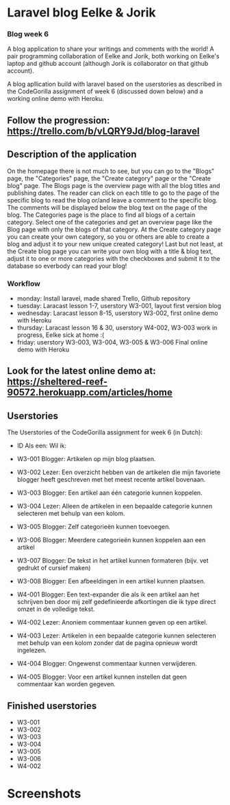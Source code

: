 # Laravel blog Eelke & Jorik
### Blog week 6
A blog application to share your writings and comments with the world!
A pair programming collaboration of Eelke and Jorik, both working on Eelke's laptop and github account (although Jorik is collaborator on that github account). 

A blog apllication build with laravel based on the userstories as described in the CodeGorilla assignment of week 6 (discussed down below) and a working online demo with Heroku. 

## Follow the progression: https://trello.com/b/vLQRY9Jd/blog-laravel

## Description of the application
On the homepage there is not much to see, but you can go to the "Blogs" page, the "Categories" page, the "Create category" page or the "Create blog" page. The Blogs page is the overview page with all the blog titles and publishing dates. The reader can click on each title to go to the page of the specific blog to read the blog or/and leave a comment to the specific blog. The comments will be displayed below the blog text on the page of the blog. The Categories page is the place to find all blogs of a certain category. Select one of the categories and get an overview page like the Blog page with only the blogs of that category. At the Create category page you can create your own category, so you or others are able to create a blog and adjust it to your new unique created category! Last but not least, at the Create blog page you can write your own blog with a title & blog text, adjust it to one or more categories with the checkboxes and submit it to the database so everbody can read your blog!

### Workflow
- monday: Install laravel, made shared Trello, Github repository
- tuesday: Laracast lesson 1-7, userstory W3-001, layout first version blog
- wednesday: Laracast lesson 8-15, userstory W3-002, first online demo with Heroku
- thursday: Laracast lesson 16 & 30, userstory W4-002, W3-003 work in progress, Eelke sick at home :( 
- friday: userstory W3-003, W3-004, W3-005 & W3-006 Final online demo with Heroku

## Look for the latest online demo at: https://sheltered-reef-90572.herokuapp.com/articles/home

## Userstories
The Userstories of the CodeGorilla assignment for week 6 (in Dutch):
- ID     Als een:    Wil ik:
- W3-001 Blogger:    Artikelen op mijn blog plaatsen.  
- W3-002 Lezer:      Een overzicht hebben van de artikelen die mijn favoriete blogger heeft geschreven met het meest recente artikel bovenaan.
- W3-003 Blogger:    Een artikel aan één categorie kunnen koppelen.
- W3-004 Lezer:      Alleen de artikelen in een bepaalde categorie kunnen selecteren met behulp van een kolom.
- W3-005 Blogger:    Zelf categorieën kunnen toevoegen.
- W3-006 Blogger:    Meerdere categorieën kunnen koppelen aan een artikel
- W3-007 Blogger:    De tekst in het artikel kunnen formateren (bijv. vet gedrukt of cursief maken)
- W3-008 Blogger:    Een afbeeldingen in een artikel kunnen plaatsen.

- W4-001 Blogger:    Een text-expander die als ik een artikel aan het schrijven ben door mij zelf gedefinieerde afkortingen die ik type direct omzet in de volledige tekst.
- W4-002 Lezer:      Anoniem commentaar kunnen geven op een artikel.
- W4-003 Lezer:      Artikelen in een bepaalde categorie kunnen selecteren met behulp van een kolom zonder dat de pagina opnieuw wordt ingelezen.
- W4-004 Blogger:    Ongewenst commentaar kunnen verwijderen.
- W4-005 Blogger:    Voor een artikel kunnen instellen dat geen commentaar kan worden gegeven.

## Finished userstories
- W3-001
- W3-002
- W3-003
- W3-004
- W3-005
- W3-006
- W4-002

# Screenshots
